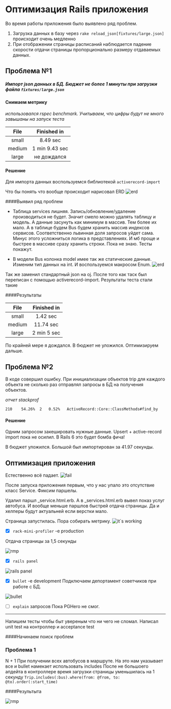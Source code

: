 # Оптимизация Rails приложения
Во время работы приложения было выявлено ряд проблем.
1.  Загрузка данных в базу через `rake reload_json[fixtures/large.json]` происходит очень медленно
2.  При отображении страницы расписаний наблюдается падение скорости отдачи страницы пропорционально размеру отдаваемых данных. 

## Проблема №1
##### Импорт json данных в БД. Бюджет не более 1 минуты при загрузки файла `fixtures/large.json`

#### Снимаем метрику

*использовался rspec benchmark. Учитываем, что цифры будут не много завышаны на запуск теста*

| File   |    Finished in |
|:------:|:--------------:|
| small  |       8.49 sec | 
| medium | 1 min 9.43 sec | 
| large  |    не дождался | 

#### Решение
Для импорта данных воспользуемся библиотекой `activerecord-import`

Что бы понять что вообще происходит нарисовал ERD
![erd](https://raw.githubusercontent.com/VidgarVii/rails-optimization-2-task3/optimize/fixtures/images/ERD.png)

####Выявил ряд проблем
* Таблица services лишняя. Запись/обновление/удаление производиться не будет. Значит смело можно удалять таблицу и модель. А данные засунуть как минимум в массив. Тем более их мало. А в таблице будем Bus будем хранить массив индексов сервисов. Соответственно львинная доля запросов уйдет сама. Минус этого усложниться логика в представлениях. И мб проще и быстрее в массиве сразу хранить строки. Пока не знаю. Тесты покажут.

* В модели Bus колонка model имее так же статические данные. Изменим тип данных на int. И воспользуемся макросом Enum.
![erd](https://raw.githubusercontent.com/VidgarVii/rails-optimization-2-task3/optimize/fixtures/images/ERD2.png)

Так же заменил стандартный json на oj.
После того как таск был переписан с помощью activerecord-import. Результаты теста стали такие

####Результаты

| File   |    Finished in |
|:------:|:--------------:|
| small  |       1.42 sec | 
| medium |      11.74 sec | 
| large  |    2 min 5 sec | 

По крайней мере я дождался. В бюджет не уложился. Оптимизируем дальше.

## Проблема №2
В коде совершил ошибку. При инициализации объектов trip для каждого объекта не сколько раз отправлял запросы в БД на получения объектов.

*отчет stackprof*

`210	54.26%	2	0.52%	ActiveRecord::Core::ClassMethods#find_by`

#### Решение

Одним запросом закешировать нужные данные. Upsert + active-record import пока не осилил. В Rails 6 это будет бомба фича!

В бюджет уложился. Большой был импортирован за 41.97 секунды.

## Оптимизация приложения
Естественно всё падает. 
![fail](https://raw.githubusercontent.com/VidgarVii/rails-optimization-2-task3/optimize/fixtures/images/no_service_no_gain.png)

После запуска приложения первым, что у нас упало это отсутствие класс Service.
Фиксим паршелы.

Удалил паршл _service.html.erb. А в _services.html.erb вывел показ услуг автобуса. 
И вообще меньше паршлов быстрей отдача страницы. Да и хелперы будут актуальней если верстки мало.

Страница запустилась. Пора собирать метрику.
![it`s working](https://raw.githubusercontent.com/VidgarVii/rails-optimization-2-task3/optimize/fixtures/images/its_ok.png)


- [x] `rack-mini-profiler` -e production

Отдача страницы за 1,5 секунды

 ![rmp](https://raw.githubusercontent.com/VidgarVii/rails-optimization-2-task3/optimize/fixtures/images/mrp.png)

- [x] `rails panel`

 ![rails panel](https://raw.githubusercontent.com/VidgarVii/rails-optimization-2-task3/optimize/fixtures/images/r_panel.png)
 
- [x] `bullet` -e development
Подключаем депортамент советчиков при работе с БД. 

 ![bullet](https://raw.githubusercontent.com/VidgarVii/rails-optimization-2-task3/optimize/fixtures/images/bullet.png)
- [ ] `explain` запросов Пока PGHero не смог.

----
Напишем тесты чтобы быт увереным что ни чего не сломал. 
Написал unit test на контроллер и acceptance test

####Начинаем поиск проблем

### Проблема 1
N + 1 При получении всех автобусов в маршруте. На это нам указывает все и bullet намекает использовать includes 
После не большоего апдейта в контроллере время загрузки страницы уменьшилась на 1 секунду 
`Trip.includes(:bus).where(from: @from, to: @to).order(:start_time)`

####Результыта

 ![rmp](https://raw.githubusercontent.com/VidgarVii/rails-optimization-2-task3/optimize/fixtures/images/includes.png)